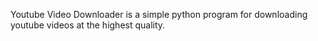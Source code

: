 Youtube Video Downloader is a simple python program for downloading youtube videos at the highest quality.


